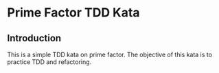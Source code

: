 
#  Prime Factor TDD Kata

## Introduction

This is a simple TDD kata on prime factor. The objective of this kata is to practice TDD and refactoring.

